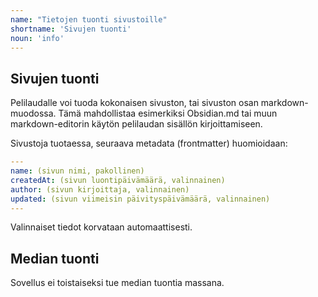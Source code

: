 ```yaml
---
name: "Tietojen tuonti sivustoille"
shortname: 'Sivujen tuonti'
noun: 'info'
---
```


## Sivujen tuonti

Pelilaudalle voi tuoda kokonaisen sivuston, tai sivuston osan markdown-muodossa. Tämä mahdollistaa esimerkiksi
Obsidian.md tai muun markdown-editorin käytön pelilaudan sisällön kirjoittamiseen.

Sivustoja tuotaessa, seuraava metadata (frontmatter) huomioidaan:
```yaml
---
name: (sivun nimi, pakollinen)
createdAt: (sivun luontipäivämäärä, valinnainen)
author: (sivun kirjoittaja, valinnainen)
updated: (sivun viimeisin päivityspäivämäärä, valinnainen)
---
```

Valinnaiset tiedot korvataan automaattisesti. 

## Median tuonti

Sovellus ei toistaiseksi tue median tuontia massana.